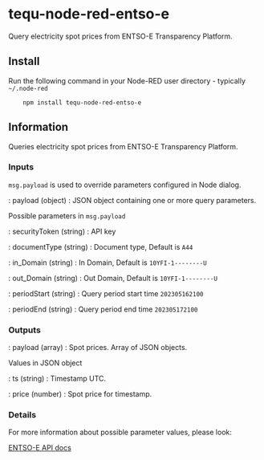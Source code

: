 tequ-node-red-entso-e
=====================

Query electricity spot prices from ENTSO-E Transparency Platform.

## Install

Run the following command in your Node-RED user directory - typically `~/.node-red`

        npm install tequ-node-red-entso-e

## Information

Queries electricity spot prices from ENTSO-E Transparency Platform.

### Inputs

`msg.payload` is used to override parameters configured in Node dialog.

: payload (object) :  JSON object containing one or more query parameters.

Possible parameters in `msg.payload`

: securityToken (string) : API key

: documentType (string) : Document type, Default is `A44`

: in_Domain (string) : In Domain, Default is `10YFI-1--------U`

: out_Domain (string) : Out Domain, Default is `10YFI-1--------U`

: periodStart (string) : Query period start time `202305162100`

: periodEnd (string) : Query period end time `202305172100`


### Outputs

: payload (array) : Spot prices. Array of JSON objects.

Values in JSON object

: ts (string) : Timestamp UTC.

: price (number) : Spot price for timestamp.

### Details

For more information about possible parameter values, please look:

[ENTSO-E API docs](https://transparency.entsoe.eu/content/static_content/Static%20content/web%20api/Guide.html)
